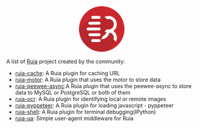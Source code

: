 <div align=center>
<img src="logo.png" width = "120" height = "120" alt="logo" />
</div>

A list of [Ruia](https://github.com/howie6879/ruia) project created by the community:

- [ruia-cache](https://github.com/python-ruia/ruia-cache): A Ruia plugin for caching URL
- [ruia-motor](https://github.com/python-ruia/ruia-motor): A Ruia plugin that uses the motor to store data
- [ruia-peewee-async](https://github.com/JackTheMico/ruia-peewee-async):A Ruia plugin that uses the peewee-async to store data to MySQL or PostgreSQL or both of them
- [ruia-ocr](https://github.com/fffoobibi/ruia_ocr): A Ruia plugin for identifying local or remote images
- [ruia-pyppeteer](https://github.com/python-ruia/ruia-pyppeteer): A Ruia plugin for loading javascript - pyppeteer
- [ruia-shell](https://github.com/python-ruia/ruia-shell): A Ruia plugin for terminal debugging(IPython)
- [ruia-ua](https://github.com/python-ruia/ruia-ua): Simple user-agent middleware for Ruia

